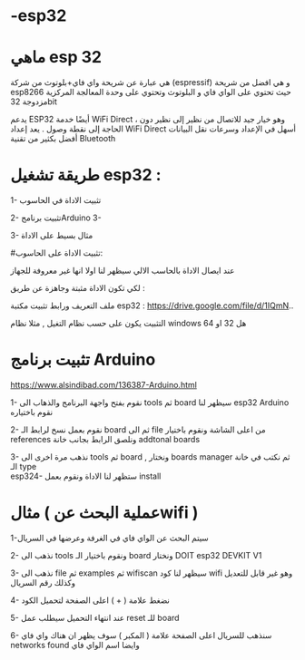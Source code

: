 # -esp32

# ماهي esp 32
هي عبارة عن شريحة واي فاي+بلوتوث من شركة (espressif) و هي افضل من شريحة esp8266 حيث تحتوي على الواي فاي و البلوتوث وتحتوي على وحدة المعالجة المركزية مزدوجة 32bit

يدعم ESP32 أيضًا خدمة WiFi Direct ، وهو خيار جيد للاتصال من نظير إلى نظير دون الحاجة إلى نقطة وصول . يعد إعداد WiFi Direct أسهل في الإعداد وسرعات نقل البيانات أفضل بكثير من تقنية Bluetooth

# طريقة تشغيل esp32 :
1- تثبيت الاداة في الحاسوب


2- تثبيت برنامجArduino
3-

3- مثال بسيط على الاداة 


#تثبيت الاداة على الحاسوب:


عند ايصال الاداة بالحاسب الالي سيظهر لنا اولا انها غير معروفة للجهاز

لكي تكون الاداة مثبتة وجاهزة عن طريق :

ملف التعريف ورابط تثبيت مكتبة esp32  :
https://drive.google.com/file/d/1IQmN..



التثبيت يكون على حسب نظام التغيل , مثلا نظام windows هل 32 او 64



# تثبيت برنامج Arduino 
https://www.alsindibad.com/136387-Arduino.html



1- نقوم بفتح واجهة البرنامج والذهاب الى tools  ثم board سيظهر لنا esp32 Arduino  نقوم باختياره



2- نقوم بعمل نسخ لرابط الـ board  ثم الى file  من اعلى الشاشة ونقوم باختيار  references ونلصق الرابط بجانب خانة addtonal boards  



3- نذهب مرة اخرى الى tools   ثم board ,  ونختار boards manager  ثم نكتب في خانة الـ type  
esp324- 
ستظهر لنا الاداة ونقوم بعمل  install 


# مثال ( عملية البحث عنwifi )


1-سيتم البحث عن الواي فاي في الغرفة وعرضها في السريال 


2- نذهب الى tools  ونقوم باختيار الـ board   ونختار DOIT esp32 DEVKIT V1



3- نذهب الى file ثم examples  ثم wifiscan  سيظهر لنا كود wifi  وهو غير قابل للتعديل وكذلك رقم السريال


4- نضغط علامة ( + ) اعلى الصفحة لتحميل الكود


5- عند انتهاء التحميل سيطلب عمل reset  للـ board 




6- سنذهب للسريال اعلى الصفحة علامة ( المكبر ) سوف يظهر ان هناك واي فاي networks found  وايضا اسم الواي فاي
